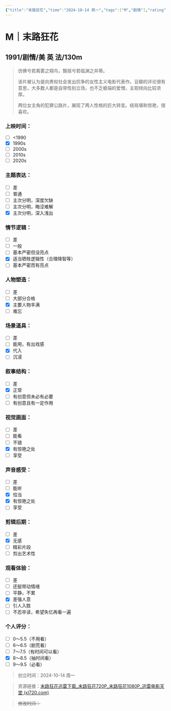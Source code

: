 ```yaml
---
{"title":"末路狂花","time":"2024-10-14 周一","tags":["M","剧情"],"rating":"8.5","dg-publish":true,"permalink":"/300 评价/M/新近看过/末路狂花/","dgPassFrontmatter":true,"created":"2024-10-14T11:05:55.824+08:00","updated":"2024-10-14T12:43:52.312+08:00"}
---
```


# M｜末路狂花
## 1991/剧情/美 英 法/130m
>仿佛兮若离雾之翔鸟，飘摇兮若临渊之并蒂。
>
>该片被认为是向男权社会发出抗争的女性主义电影代表作。豆瓣的评论很有意思，大多数人都是自带性别立场，也不乏极端的爱憎，主观倾向比较浓厚。
>
>两位女主角的犯罪公路片，展现了两人性格的巨大转变。结局堪称惊艳，很喜欢。
### 上映时间：
- [ ] <1990
- [x] 1990s
- [ ] 2000s
- [ ] 2010s
- [ ] 2020s
### 主题表达：
- [ ] 差
- [ ] 普通
- [ ] 主次分明，深度欠缺
- [ ] 主次分明，晦涩难解
- [x] 主次分明，深入浅出
### 情节逻辑：
- [ ] 差
- [ ] 一般
- [ ] 基本严密但没亮点
- [x] 适当牺牲逻辑性（合理降智等）
- [ ] 基本严密而有亮点
### 人物塑造：
- [ ] 差
- [ ] 大部分合格
- [x] 主要人物丰满
- [ ] 难忘
### 场景道具：
- [ ] 差
- [ ] 能用，有出戏感
- [x] 代入
- [ ] 沉浸
### 叙事结构：
- [ ] 差
- [x] 正常
- [ ] 有创意但未必有必要
- [ ] 有创意且有一定作用
### 视觉画面：
- [ ] 差
- [ ] 能看
- [ ] 不错
- [x] 有惊艳之处
- [ ] 享受
### 声音感受：
- [ ] 差
- [ ] 能听
- [x] 恰当
- [x] 有惊艳之处
- [ ] 享受
### 剪辑后期：
- [ ] 差
- [x] 无感
- [ ] 精彩片段
- [ ] 剪出艺术性
### 观看体验：
- [ ] 差
- [ ] 还挺带动情绪
- [ ] 平静，不累
- [x] 差强人意
- [ ] 引人入胜
- [ ] 不忍卒读，希望失忆再看一遍
### 个人评分：
- [ ] 0～5.5（不用看）
- [ ] 6～6.5（剧荒看）
- [ ] 7～7.5（有时间可以看）
- [x] 8～8.5（抽时间看）
- [ ] 9～9.5（必看）

>创立时间：2024-10-14 周一

>资源链接：[末路狂花迅雷下载_末路狂花720P_末路狂花1080P_迅雷电影天堂 (xl720.com)](https://www.xl720.com/thunder/21521.html)

>~~修改时间：~~



